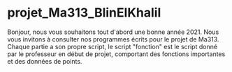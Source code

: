 # projet_Ma313_BlinElKhalil

Bonjour,
nous vous souhaitons tout d'abord une bonne année 2021.
Nous vous invitons à consulter nos programmes écrits pour le projet de Ma313.
Chaque partie a son propre script, le script "fonction" est le script donné par le professeur en début de projet, comportant des fonctions importantes et des données de points.
